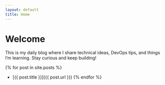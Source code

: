 ```yaml
---
layout: default
title: Home
---
```


# Welcome

This is my daily blog where I share technical ideas, DevOps tips, and things I’m learning. Stay curious and keep building!

{% for post in site.posts %}
  - [{{ post.title }}]({{ post.url }})
{% endfor %}
